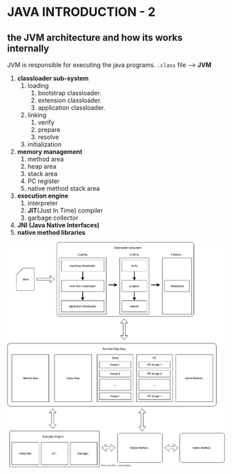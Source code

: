 # JAVA INTRODUCTION - 2 

## the JVM architecture and how its works internally
JVM is responsible for executing the java programs.
`.class` file ⟶ **JVM**
1. **classloader sub-system**   
    1. loading  
        1. bootstrap classloader.
        2. extension classloader.
        3. application classloader.
    2. linking  
        1. verify
        2. prepare
        3. resolve
    3. initialization  
2. **memory management**  
    1. method area
    2. heap area
    3. stack area    
    4. PC register
    5. native method stack area
3. **execution engine**
    1. interpreter
    2. **JIT**(Just In Time) compiler
    3. garbage collector
4. **JNI (Java Native Interfaces)**
5. **native method libraries**

![Architecture](JVMarchitecture.svg)  